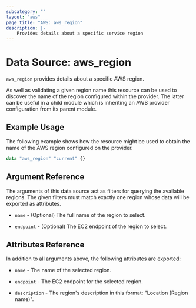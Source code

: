 ```yaml
---
subcategory: ""
layout: "aws"
page_title: "AWS: aws_region"
description: |-
    Provides details about a specific service region
---
```


# Data Source: aws_region

`aws_region` provides details about a specific AWS region.

As well as validating a given region name this resource can be used to
discover the name of the region configured within the provider. The latter
can be useful in a child module which is inheriting an AWS provider
configuration from its parent module.

## Example Usage

The following example shows how the resource might be used to obtain
the name of the AWS region configured on the provider.

```terraform
data "aws_region" "current" {}
```

## Argument Reference

The arguments of this data source act as filters for querying the available
regions. The given filters must match exactly one region whose data will be
exported as attributes.

* `name` - (Optional) The full name of the region to select.

* `endpoint` - (Optional) The EC2 endpoint of the region to select.

## Attributes Reference

In addition to all arguments above, the following attributes are exported:

* `name` - The name of the selected region.

* `endpoint` - The EC2 endpoint for the selected region.

* `description` - The region's description in this format: "Location (Region name)".
